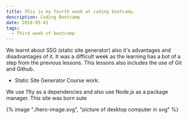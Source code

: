 ```yaml
---
title: This is my fourth week at coding bootcamp.
description: Coding Bootcamp
date: 2018-05-01
tags:
  - Third week of bootcamp
---
```


We learnt about SSG (static site generator) also it's advantages and disadvantages of it.
It was a difficult week as the learning has a bot of a step from the previous lessons. This lessons also includes the use of Git and Github.

- Static Site Generator Course work:

We use 11ty as a dependencies and also use Node.js as a package manager.
This site was born sute

{% image "./hero-image.svg", "picture of desktop computer in svg" %}
